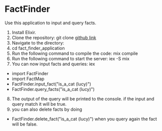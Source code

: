 # FactFinder

Use this application to input and query facts. 

1. Install Elixir.
2. Clone the repository:
git clone [github link](https://github.com/ElisaTurner/FactFinder)
3. Navigate to the directory:
4. cd fact_finder_application
5. Run the following command to compile the code:
 mix compile
6. Run the following command to start the server:
iex -S mix
7. You can now input facts and queries:
iex
- import FactFinder
- import FactMap
- FactFinder.input_fact("is_a_cat (lucy)")
- FactFinder.query_facts("is_a_cat (lucy)")
8. The output of the query will be printed to the console. if the input and query match it will be true. 
9. you can also delete facts by doing 
- FactFinder.delete_fact("is_a_cat (lucy)")
when you query again the fact will be false.  






 

